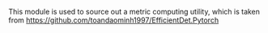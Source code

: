 This module is used to source out a metric computing utility, which
is taken from https://github.com/toandaominh1997/EfficientDet.Pytorch
